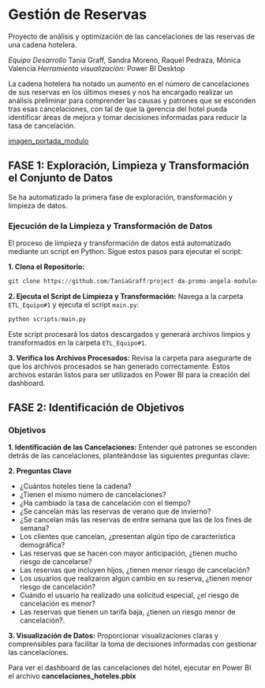 # Gestión de Reservas

Proyecto de análisis y optimización de las cancelaciones de las reservas de una cadena hotelera.

*Equipo Desarrollo* Tania Graff, Sandra Moreno, Raquel Pedraza, Mónica Valencia
*Herramienta visualización:* Power BI Desktop

La cadena hotelera ha notado un aumento en el número de cancelaciones de sus reservas en los últimos meses y nos ha encargado realizar un análisis preliminar para comprender las causas y patrones que se esconden tras esas cancelaciones, con tal de que la gerencia del hotel pueda identificar áreas de mejora y tomar decisiones informadas para reducir la tasa de cancelación.

[imagen_portada_modulo](portada2.png)

## **FASE 1: Exploración, Limpieza y Transformación el Conjunto de Datos**
Se ha automatizado la primera fase de exploración, transformación y limpieza de datos.

### **Ejecución de la Limpieza y Transformación de Datos**
El proceso de limpieza y transformación de datos está automatizado mediante un script en Python. Sigue estos pasos para ejecutar el script:

**1. Clona el Repositorio:**

```python
git clone https://github.com/TaniaGraff/project-da-promo-angela-modulo4-team4
```
**2. Ejecuta el Script de Limpieza y Transformación:**
Navega a la carpeta `ETL_Equipo#1` y ejecuta el script `main.py`:

```python
python scripts/main.py
```

Este script procesará los datos descargados y generará archivos limpios y transformados en la carpeta `ETL_Equipo#1`.

**3. Verifica los Archivos Procesados:**
Revisa la carpeta para asegurarte de que los archivos procesados se han generado correctamente. Estos archivos estarán listos para ser utilizados en Power BI para la creación del dashboard.

## **FASE 2: Identificación de Objetivos**

### **Objetivos**

**1. Identificación de las Cancelaciones:** Entender qué patrones se esconden detrás de las cancelaciones, planteándose las siguientes preguntas clave:

**2. Preguntas Clave** 
- ¿Cuántos hoteles tiene la cadena? 
- ¿Tienen el mismo número de cancelaciones?
- ¿Ha cambiado la tasa de cancelación con el tiempo?
- ¿Se cancelan más las reservas de verano que de invierno?
- ¿Se cancelan más las reservas de entre semana que las de los fines de semana?
- Los clientes que cancelan, ¿presentan algún tipo de característica demográfica?
- Las reservas que se hacen con mayor anticipación, ¿tienen mucho riesgo de cancelarse?
- Las reservas que incluyen hijos, ¿tienen menor riesgo de cancelación?
- Los usuarios que realizaron algún cambio en su reserva, ¿tienen menor riesgo de cancelación?
- Cuándo el usuario ha realizado una solicitud especial, ¿el riesgo de cancelación es menor?
- Las reservas que tienen un tarifa baja, ¿tienen un riesgo menor de cancelación?.


**3. Visualización de Datos:** Proporcionar visualizaciones claras y comprensibles para facilitar la toma de decisiones informadas con gestionar las cancelaciones.

Para ver el dashboard de las cancelaciones del hotel, ejecutar en Power BI el archivo **cancelaciones_hoteles.pbix**



